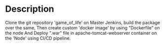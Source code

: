 # Description
Clone the git repository 'game_of_life' on Master Jenkins, build the package over the same, Then create custom 'docker image' by using "Dockerfile" on the node And Deploy ".war" file in apache-tomcat-webserver container on the 'Node' using CI/CD pipeline.
